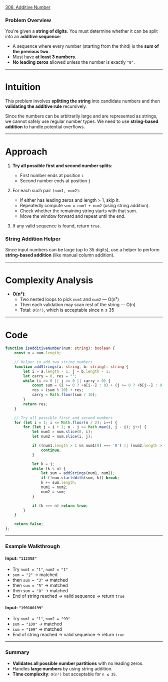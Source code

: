 [306. Additive Number](https://leetcode.com/problems/additive-number/)

### Problem Overview

You're given a **string of digits**. You must determine whether it can be split into an **additive sequence**:

* A sequence where every number (starting from the third) is the **sum of the previous two**.
* Must have **at least 3 numbers**.
* **No leading zeros** allowed unless the number is exactly `"0"`.

---

# Intuition

This problem involves **splitting the string** into candidate numbers and then **validating the additive rule** recursively.

Since the numbers can be arbitrarily large and are represented as strings, we cannot safely use regular number types. We need to use **string-based addition** to handle potential overflows.

---

# Approach

1. **Try all possible first and second number splits**:
   * First number ends at position `i`
   * Second number ends at position `j`

2. For each such pair `(num1, num2)`:
   * If either has leading zeros and length > 1, skip it.
   * Repeatedly compute `sum = num1 + num2` (using string addition).
   * Check whether the remaining string starts with that sum.
   * Move the window forward and repeat until the end.

3. If any valid sequence is found, return `true`.

### **String Addition Helper**

Since input numbers can be large (up to 35 digits), use a helper to perform **string-based addition** (like manual column addition).

---

# Complexity Analysis

* **O(n³)**:
  * Two nested loops to pick `num1` and `num2` — O(n²)
  * Then each validation may scan rest of the string — O(n)
  * Total: `O(n³)`, which is acceptable since n ≤ 35

---

# Code

```ts
function isAdditiveNumber(num: string): boolean {
    const n = num.length;

    // Helper to add two string numbers
    function addStrings(a: string, b: string): string {
        let i = a.length - 1, j = b.length - 1;
        let carry = 0, res = "";
        while (i >= 0 || j >= 0 || carry > 0) {
            const sum = (i >= 0 ? +a[i--] : 0) + (j >= 0 ? +b[j--] : 0) + carry;
            res = (sum % 10) + res;
            carry = Math.floor(sum / 10);
        }
        return res;
    }

    // Try all possible first and second numbers
    for (let i = 1; i <= Math.floor(n / 2); i++) {
        for (let j = i + 1; n - j >= Math.max(i, j - i); j++) {
            let num1 = num.slice(0, i);
            let num2 = num.slice(i, j);

            if ((num1.length > 1 && num1[0] === '0') || (num2.length > 1 && num2[0] === '0')) {
                continue;
            }

            let k = j;
            while (k < n) {
                let sum = addStrings(num1, num2);
                if (!num.startsWith(sum, k)) break;
                k += sum.length;
                num1 = num2;
                num2 = sum;
            }

            if (k === n) return true;
        }
    }

    return false;
};

```

---

### Example Walkthrough

#### Input: `"112358"`

* Try `num1 = "1"`, `num2 = "1"`
* `sum = "2"` → matched
* then `sum = "3"` → matched
* then `sum = "5"` → matched
* then `sum = "8"` → matched
* End of string reached → valid sequence → return `true`

#### Input: `"199100199"`

* Try `num1 = "1"`, `num2 = "99"`
* `sum = "100"` → matched
* `sum = "199"` → matched
* End of string reached → valid sequence → return `true`

---

### Summary

* **Validates all possible number partitions** with no leading zeros.
* Handles **large numbers** by using string addition.
* **Time complexity**: `O(n³)` but acceptable for `n ≤ 35`.